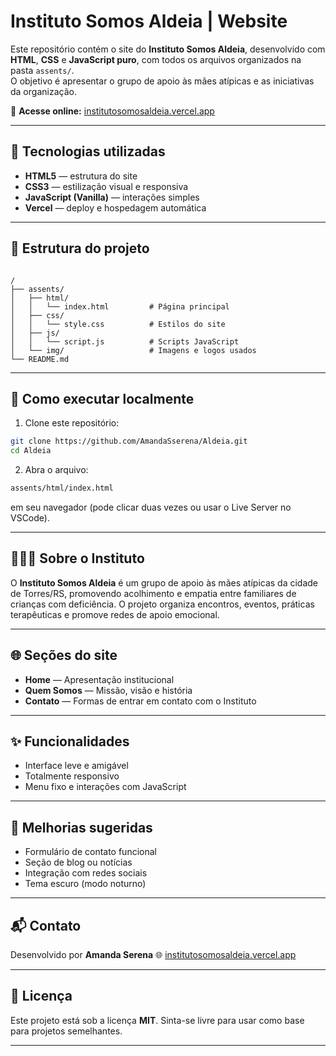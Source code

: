 # Instituto Somos Aldeia | Website

Este repositório contém o site do **Instituto Somos Aldeia**, desenvolvido com **HTML**, **CSS** e **JavaScript puro**, com todos os arquivos organizados na pasta `assents/`.  
O objetivo é apresentar o grupo de apoio às mães atípicas e as iniciativas da organização.  

🔗 **Acesse online:** [institutosomosaldeia.vercel.app](https://institutosomosaldeia.vercel.app/)  

---

## 🧱 Tecnologias utilizadas

- **HTML5** — estrutura do site  
- **CSS3** — estilização visual e responsiva  
- **JavaScript (Vanilla)** — interações simples  
- **Vercel** — deploy e hospedagem automática

---

## 📁 Estrutura do projeto

```

/
├── assents/
│   ├── html/
│   │   └── index.html         # Página principal
│   ├── css/
│   │   └── style.css          # Estilos do site
│   ├── js/
│   │   └── script.js          # Scripts JavaScript
│   └── img/                   # Imagens e logos usados
└── README.md

````

---

## 🚀 Como executar localmente

1. Clone este repositório:
```bash
git clone https://github.com/AmandaSserena/Aldeia.git
cd Aldeia
````

2. Abra o arquivo:

```bash
assents/html/index.html
```

em seu navegador (pode clicar duas vezes ou usar o Live Server no VSCode).

---

## 👩‍👧‍👧 Sobre o Instituto

O **Instituto Somos Aldeia** é um grupo de apoio às mães atípicas da cidade de Torres/RS, promovendo acolhimento e empatia entre familiares de crianças com deficiência.
O projeto organiza encontros, eventos, práticas terapêuticas e promove redes de apoio emocional.

---

## 🌐 Seções do site

* **Home** — Apresentação institucional
* **Quem Somos** — Missão, visão e história
* **Contato** — Formas de entrar em contato com o Instituto

---

## ✨ Funcionalidades

* Interface leve e amigável
* Totalmente responsivo
* Menu fixo e interações com JavaScript

---

## 📌 Melhorias sugeridas

* Formulário de contato funcional
* Seção de blog ou notícias
* Integração com redes sociais
* Tema escuro (modo noturno)

---


## 📬 Contato

Desenvolvido por **Amanda Serena**
🌐 [institutosomosaldeia.vercel.app](https://institutosomosaldeia.vercel.app/)

---

## 🧾 Licença

Este projeto está sob a licença **MIT**.
Sinta-se livre para usar como base para projetos semelhantes.

---
